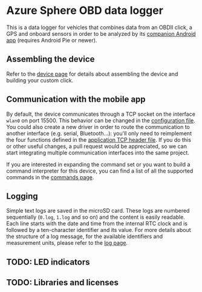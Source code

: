 # Azure Sphere OBD data logger

This is a data logger for vehicles that combines data from an OBDII click, a GPS and onboard sensors in order to be analyzed by its [companion Android app](https://github.com/persello/azsphere-obd-app) (requires Android Pie or newer).

## Assembling the device
Refer to the [device page](docs/device.md) for details about assembling the device and building your custom click.

## Communication with the mobile app

By default, the device communicates through a TCP socket on the interface `wlan0` on port 15500. This behavior can be changed in the [configuration file](azsphere_obd_fw\config.h).\
You could also create a new driver in order to route the communication to another interface (e.g. serial, Bluetooth...): you'll only need to reimplement the four functions defined in the [application TCP header file](azsphere_obd_fw\appTCP.h). If you do this or other useful changes, a pull request would be appreciated, so we can start integrating multiple communication interfaces into the same project.

If you are interested in expanding the command set or you want to build a command interpreter for this device, you can find a list of all the supported commands in the [commands page](/docs/commands.md).

## Logging

Simple text logs are saved in the microSD card. These logs are numbered sequentially (`0.log`, `1.log` and so on) and the content is easily readable. Each line starts with the date and time from the internal RTC clock and is followed by a ten-character identifier and its value. For more details about the structure of a log message, for the available identifiers and measurement units, please refer to the [log page](docs/log.md).

## TODO: LED indicators

## TODO: Libraries and licenses
